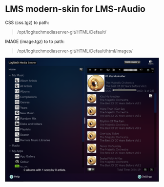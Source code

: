 # LMS modern-skin for LMS-rAudio
CSS (css.tgz) to path:
> /opt/logitechmediaserver-git/HTML/Default/
>
IMAGE (image.tgz) to to path:
> /opt/logitechmediaserver-git/HTML/Default/html/images/
>
![Screenshot](LogitechMediaServer-skin.png)

